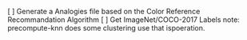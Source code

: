 [ ] Generate a Analogies file based on the Color Reference Recommandation Algorithm
    [ ] Get ImageNet/COCO-2017 Labels
    note: precompute-knn does some clustering use that ispoeration. 